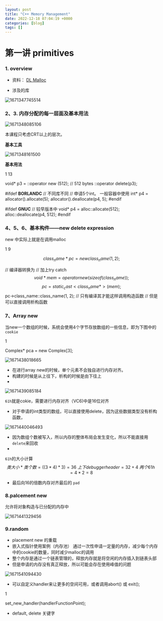 ```yaml
---
layout: post
title: "C++ Memory Management"
date: 2022-12-18 07:04:19 +0000
categories: [blog]
tags: []
---
```


# [](#%E7%AC%AC%E4%B8%80%E8%AE%B2-primitives)第一讲 primitives
### [](#1-overview)1. overview

- 资料： [DL Malloc](http://gee.cs.oswego.edu/dl/)

- 涉及的库

![1671347745514](https://Baymine.github.io/images/C-Memory-Management/1671347745514.png)

### [](#2%E3%80%813-%E5%86%85%E5%AD%98%E5%88%86%E9%85%8D%E7%9A%84%E6%AF%8F%E4%B8%80%E5%B1%82%E9%9D%A2%E5%8F%8A%E5%9F%BA%E6%9C%AC%E7%94%A8%E6%B3%95)2、3. 内存分配的每一层面及基本用法

![1671348085106](https://Baymine.github.io/images/C-Memory-Management/1671348085106.png)

本课程只考虑CRT以上的层次。

**基本工具**

![1671348161500](https://Baymine.github.io/images/C-Memory-Management/1671348161500.png)

**基本用法**

1
13

void* p3 = ::operator new (512);   // 512 bytes
::operator delete(p3);

#ifdef __BORLANDC__  // 不同库不同
	// 申请5个int。 一般容器中使用
	int* p4 = allocator<int>().allocate(5);
	allocator<int>().deallocate(p4, 5);
#endif

#ifdef __GNUC__   // 较早版本中
	void* p4 = alloc::allocate(512);
	alloc::deallocate(p4, 512);
 #endif

### [](#4%E3%80%815%E3%80%816%E3%80%81%E5%9F%BA%E6%9C%AC%E6%9E%84%E4%BB%B6%E2%80%94%E2%80%94new-delete-expression)4、5、6、基本构件——new delete expression
new 中实际上就是在调用malloc

1
9

$$class_name* pc = new class_name(1, 2);$$

// 编译器转换为
// 加上try catch
$$void* mem = operator new(sizeof(class_name));$$
$$pc = static_cast<class_name*>(mem);$$
pc->class_name::class_name(1, 2); // 只有编译其才能这样调用构造函数
// 但是可以直接调用析构函数

### [](#7%E3%80%81Array-new)7、Array new
当new一个数组的时候，系统会使用4个字节存放数组的一些信息，即为下图中的 `cookie`

1

Complex* pca = new Complex[3];

![1671438018665](https://Baymine.github.io/images/C-Memory-Management/1671438018665.png)

- 在进行array new的时候，单个元素不会独自进行内存对齐。
- 构建的时候是从上往下，析构的时候是由下往上
- 
![1671439085184](https://Baymine.github.io/images/C-Memory-Management/1671439085184.png)

`61h`就是cokie，需要进行内存对齐（VC6)中是16位对齐
- 对于申请的int类型的数组，可以直接使用delete，因为这些数据类型没有析构函数，

![1671440046493](https://Baymine.github.io/images/C-Memory-Management/1671440046493.png)
- 因为数组个数被写入，所以内存的整体布局会发生变化，所以不能直接用 `delete`来回收
- 
`61h`的大小计算
$$类大小*类个数=((3*4) * 3) = 36\ 上下debugger header = 32 + 4\ 两个61h=4*2=8$$
- 最后向16的倍数内存对齐最后的 `pad`

### [](#8-palcement-new)8.palcement new

允许将对象构造与已分配的内存中

![1671441329456](https://Baymine.github.io/images/C-Memory-Management/1671441329456.png)

### [](#9-random)9.random

- placement new 的重载
- 嵌入式指针使用案例（内存池）
通过一次性申请一定量的内存，减少每个内存中的cookie的数量，同时减少malloc的调用
- 整个内存是通过一个链表管理的，释放内存就是将空闲的内存插入到链表头部
- 但是申请的内存没有真正释放，所以可能会存在使用峰值的问题

![1671541094430](https://Baymine.github.io/images/C-Memory-Management/1671541094430.png)

- 可以自定义handler来让更多的空间可用，或者调用abort() 或 exit();

1

set_new_handler(handlerFunctionPoint);

- default, delete 关键字